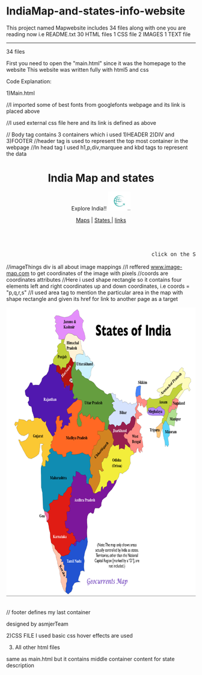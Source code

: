 # IndiaMap-and-states-info-website
This project named Mapwebsite includes 34 files along with one you are reading now i.e README.txt
   30 HTML files
   1 CSS file 
   2 IMAGES
   1 TEXT file
  _____________
  34 files

First you need to open the "main.html" since it was the homepage to the website
This website was written fully with html5 and css

Code Explanation:

1)Main.html

<DOCTYPE html>
<head>
<title> Indian states </title>
<meta charset="utf-8">
<link href="https://fonts.googleapis.com/css?family=Ubuntu|Jua|Shadows+Into+Light|Pacifico|Josefin+Sans" rel="stylesheet">

//I imported some of best fonts from googlefonts webpage and its link is placed above

<link rel="stylesheet" href="style.css">

//I used external css file here and its link is defined as above

</head>
<body>

// Body tag contains 3 containers which i used 1)HEADER 2)DIV and 3)FOOTER
//header tag is used to represent the top most container in the webpage
//In head tag I used h1,p,div,marquee and kbd tags to represent the data

<header>
<h1> India Map and states  </img></h1>
<p>Explore India!! <img src="images.jpeg" height="50" width="60"> </p>
<center>
<div class="classic">
<a href="#">Maps</a> | <a href="#">States </a> | <a href="#">links</a>
</div>
</center>
</header>
<br>
<marquee><kbd> click on the STATES to explore!! </kbd></marquee>

//imageThings div is all about image mappings
//I reffered www.image-map.com to get coordinates of the image with pixels
//coords are coordinates attributes
//Here i used shape rectangle so it contains four elements left and right coordinates up and down coordinates, i.e coords = "p,q,r,s"
//I used area tag to mention the particular area in the map with shape rectangle and given its href for link to another page as a target

<div id="imageThingss">
<center>
<img id="Image-Maps-Com-image-maps-2018-07-04-112136" src="indian.png" border="0" width="774" height="766" orgWidth="774" orgHeight="766" usemap="#image-maps-2018-07-04-112136" alt="" />
<map name="image-maps-2018-07-04-112136" id="ImageMapsCom-image-maps-2018-07-04-112136">
<area id="jammu" alt="" title="" href="jammu.html" shape="rect" coords="215,18,302,64" style="outline:none;" target="_self"     />
<area id="himachal" alt="" title="" href="himachal.html" shape="rect" coords="233,81,320,116" style="outline:none;" target="_self"     />
<area id="punjab" alt="" title="" href="punjab.html" shape="rect" coords="175,121,262,148" style="outline:none;" target="_self"     />
<area id="harayana" alt="" title="" href="harayana.html" shape="rect" coords="207,154,294,181" style="outline:none;" target="_self"     />
<area id="uttarakhand" alt="" title="" href="uk.html" shape="rect" coords="288,136,375,163" style="outline:none;" target="_self"     />
<area id="uttarpradesh" alt="" title="" href="up.html" shape="rect" coords="315,238,402,265" style="outline:none;" target="_self"     />
<area id="bihar" alt="" title="" href="bihar.html" shape="rect" coords="439,262,526,289" style="outline:none;" target="_self"     />
<area id="sikkim" alt="" title="" href="sikkim.html" shape="rect" coords="515,186,602,213" style="outline:none;" target="_self"     />
<area id="arunachal" alt="" title="" href="ap1.html" shape="rect" coords="628,163,715,229" style="outline:none;" target="_self"     />
<area id="assam" alt="" title="" href="assam.html" shape="rect" coords="588,238,675,260" style="outline:none;" target="_self"     />
<area id="meghalaya" alt="" title="" href="meghalaya.html" shape="rect" coords="562,267,649,293" style="outline:none;" target="_self"     />
<area id="nagaland" alt="" title="" href="nagaland.html" shape="rect" coords="682,248,737,272" style="outline:none;" target="_self"     />
<area id="manipur" alt="" title="" href="manipuri.html" shape="rect" coords="666,284,721,308" style="outline:none;" target="_self"     />
<area id="mizoram" alt="" title="" href="mizoram.html" shape="rect" coords="643,320,698,344" style="outline:none;" target="_self"     />
<area id="tripura" alt="" title="" href="tripura.html" shape="rect" coords="578,314,633,338" style="outline:none;" target="_self"     />
<area id="Westbengal" alt="" title="" href="wb.html" shape="rect" coords="504,337,559,361" style="outline:none;" target="_self"     />
<area id="jaharkand" alt="" title="" href="jharkand.html" shape="rect" coords="436,317,491,341" style="outline:none;" target="_self"     />
<area id="oddisha" alt="" title="" href="oddisa.html" shape="rect" coords="425,395,488,432" style="outline:none;" target="_self"     />
<area id="chattisgarh" alt="" title="" href="ch.html" shape="rect" coords="357,359,420,396" style="outline:none;" target="_self"     />
<area id="madhya" alt="" title="" href="mp.html" shape="rect" coords="233,332,344,365" style="outline:none;" target="_self"     />
<area id="rajisthan" alt="" title="" href="rajisthan.html" shape="rect" coords="133,228,244,261" style="outline:none;" target="_self"     />
<area id="gujarath" alt="" title="" href="gujarat.html" shape="rect" coords="66,322,177,355" style="outline:none;" target="_self"     />
<area id="mumbai" alt="" title="" href="maharastra.html" shape="rect" coords="161,432,272,465" style="outline:none;" target="_self"     />
<area id="andhra" alt="" title="" href="ap.html" shape="rect" coords="269,493,380,526" style="outline:none;" target="_self"     />
<area id="karnataka" alt="" title="" href="karnataka.html" shape="rect" coords="166,592,277,625" style="outline:none;" target="_self"     />
<area id="goa" alt="" title="" href="goa.html" shape="rect" coords="81,530,192,563" style="outline:none;" target="_self"     />
<area id="TN" alt="" title="" href="tn.html" shape="rect" coords="238,655,349,688" style="outline:none;" target="_self"     />
<area id="kerala" alt="" title="" href="kerala.html" shape="rect" coords="137,683,248,716" style="outline:none;" target="_self"     />
</map>

</center>
</div>
<br>

// footer defines my last container 

<footer>
<p> designed by asmjerTeam </p>
</footer>
</body>
</html>


2)CSS FILE
I used basic css
hover effects are used 

3) All other html files 

same as main.html
but it contains middle container content for state description

